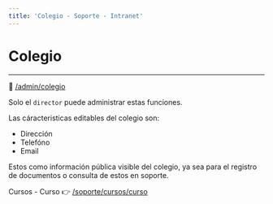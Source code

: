 ```yaml
---
title: 'Colegio - Soporte - Intranet'
---
```

# Colegio
* * *

🔗 [/admin/colegio](/admin/colegio)

Solo el `director` puede administrar estas funciones.

Las cáracteristicas editables del colegio son:

- Dirección
- Telefóno
- Email

Estos como información pública visible del colegio, ya sea para el registro de documentos
o consulta de estos en soporte.

Cursos - Curso 👉 [/soporte/cursos/curso](/soporte/cursos/curso)
